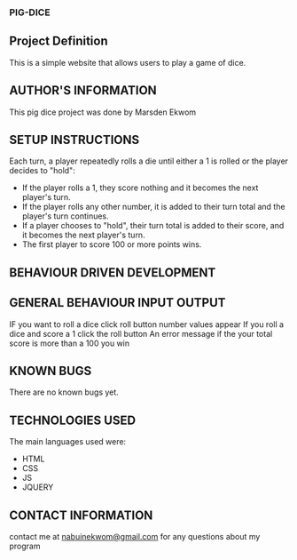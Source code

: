 ### PIG-DICE
## Project Definition
This is a simple website that allows users to play a game of dice.

## AUTHOR'S INFORMATION
This pig dice project was done by Marsden Ekwom

## SETUP INSTRUCTIONS
Each turn, a player repeatedly rolls a die until either a 1 is rolled or the player decides to "hold":

* If the player rolls a 1, they score nothing and it becomes the next player's turn.
* If the player rolls any other number, it is added to their turn total and the player's turn continues.
* If a player chooses to "hold", their turn total is added to their score, and it becomes the next player's turn.
* The first player to score 100 or more points wins.


## BEHAVIOUR DRIVEN DEVELOPMENT
## GENERAL BEHAVIOUR	INPUT	OUTPUT
IF you want to roll a dice	click roll button	number values appear
If you roll a dice and score a 1	click the roll button	An error message
if the your total score is more than a 100 you win
## KNOWN BUGS
There are no known bugs yet.

## TECHNOLOGIES USED
The main languages used were:
* HTML
* CSS
* JS
* JQUERY

## CONTACT INFORMATION
contact me at nabuinekwom@gmail.com for any questions about my program
